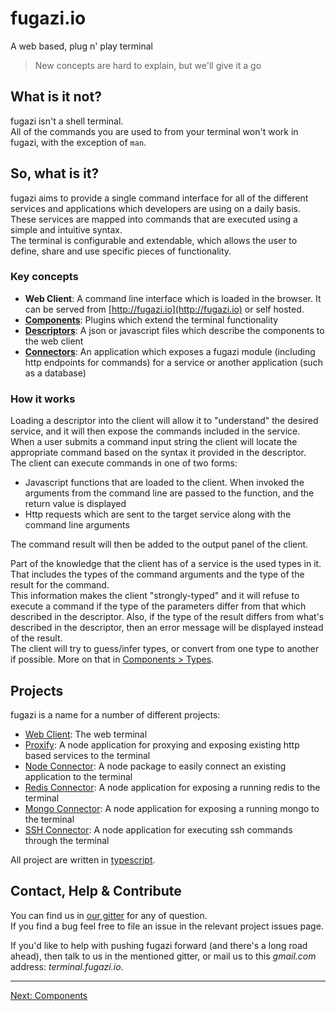# fugazi.io

A web based, plug n' play terminal

> New concepts are hard to explain, but we'll give it a go
 

## What is it not?
fugazi isn't a shell terminal.  
All of the commands you are used to from your terminal won't work in fugazi, with the exception of `man`.  

## So, what is it?
fugazi aims to provide a single command interface for all of the different services and applications 
which developers are using on a daily basis.  
These services are mapped into commands that are executed using a simple and intuitive syntax.  
The terminal is configurable and extendable, which allows the user to define, share and use specific pieces of functionality.

### Key concepts
 - **Web Client**: A command line interface which is loaded in the browser. It can be served from [http://fugazi.io](http://fugazi.io) 
 or self hosted. 
 - **[Components](components)**: Plugins which extend the terminal functionality
 - **[Descriptors](descriptors)**: A json or javascript files which describe the components to the web client
 - **[Connectors](connector ":target=_self")**: An application which exposes a fugazi module (including http endpoints for commands) 
 for a service or another application (such as a database)

### How it works
Loading a descriptor into the client will allow it to "understand" the desired service, and it will then 
expose the commands included in the service.  
When a user submits a command input string the client will locate the appropriate command based on the syntax 
it provided in the descriptor.  
The client can execute commands in one of two forms:
 - Javascript functions that are loaded to the client. When invoked the arguments from the command line 
 are passed to the function, and the return value is displayed
 - Http requests which are sent to the target service along with the command line arguments
 
The command result will then be added to the output panel of the client.  

Part of the knowledge that the client has of a service is the used types in it. That includes the types 
of the command arguments and the type of the result for the command.  
This information makes the client "strongly-typed" and it will refuse to execute a command if the type 
of the parameters differ from that which described in the descriptor. Also, if the type of the result 
differs from what's described in the descriptor, then an error message will be displayed instead of the 
result.  
The client will try to guess/infer types, or convert from one type to another if possible. More on that in 
[Components > Types](components?id=types).

## Projects
fugazi is a name for a number of different projects:
* [Web Client](https://github.com/fugazi-io/webclient): The web terminal
* [Proxify](https://github.com/fugazi-io/proxify): A node application for proxying and exposing existing http based services 
to the terminal
* [Node Connector](https://github.com/fugazi-io/connector.node): A node package to easily connect an existing application 
to the terminal
* [Redis Connector](https://github.com/fugazi-io/connector.node.redis): A node application for exposing a running redis 
to the terminal
* [Mongo Connector](https://github.com/fugazi-io/connector.node.mongo): A node application for exposing a running mongo 
to the terminal
* [SSH Connector](https://github.com/fugazi-io/connector.node.ssh): A node application for executing ssh commands through 
the terminal

All project are written in [typescript](https://www.typescriptlang.org/).

## Contact, Help & Contribute
You can find us in [our gitter](https://gitter.im/fugazi-io/Lobby) for any of question.  
If you find a bug feel free to file an issue in the relevant project issues page.

If you'd like to help with pushing fugazi forward (and there's a long road ahead), then talk to us in 
the mentioned gitter, or mail us to this _gmail.com_ address: _terminal.fugazi.io_.

----

[Next: Components](components?id=components)